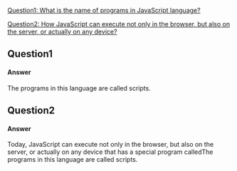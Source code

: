 [Question1: What is the name of programs in JavaScript language? ](#question1)  

[Question2: How JavaScript can execute not only in the browser, but also on the server, or actually on any device? ](#question2)  










## Question1

#### Answer

The programs in this language are called scripts. 

## Question2

#### Answer

Today, JavaScript can execute not only in the browser, but also on the server, or actually on any device that has a special program calledThe programs in this language are called scripts. 



